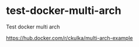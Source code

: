 # test-docker-multi-arch

Test docker multi arch

https://hub.docker.com/r/ckulka/multi-arch-example
